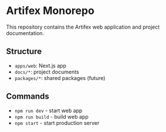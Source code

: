 # Artifex Monorepo

This repository contains the Artifex web application and project documentation.

## Structure

- `apps/web`: Next.js app
- `docs/*`: project documents
- `packages/*`: shared packages (future)

## Commands

- `npm run dev` - start web app
- `npm run build` - build web app
- `npm start` - start production server
